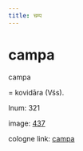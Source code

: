 ```yaml
---
title: चम्प
---
```


# campa

campa  <div n="P" />= kovidāra (Vśs).

lnum: 321

image: [437](https://www.sanskrit-lexicon.uni-koeln.de/scans/csl-apidev/servepdf.php?dict=snp&page=437)

cologne link: [campa](https://sanskrit-lexicon.uni-koeln.de/scans/csl-apidev/getword.php?dict=snp&key=campa)

